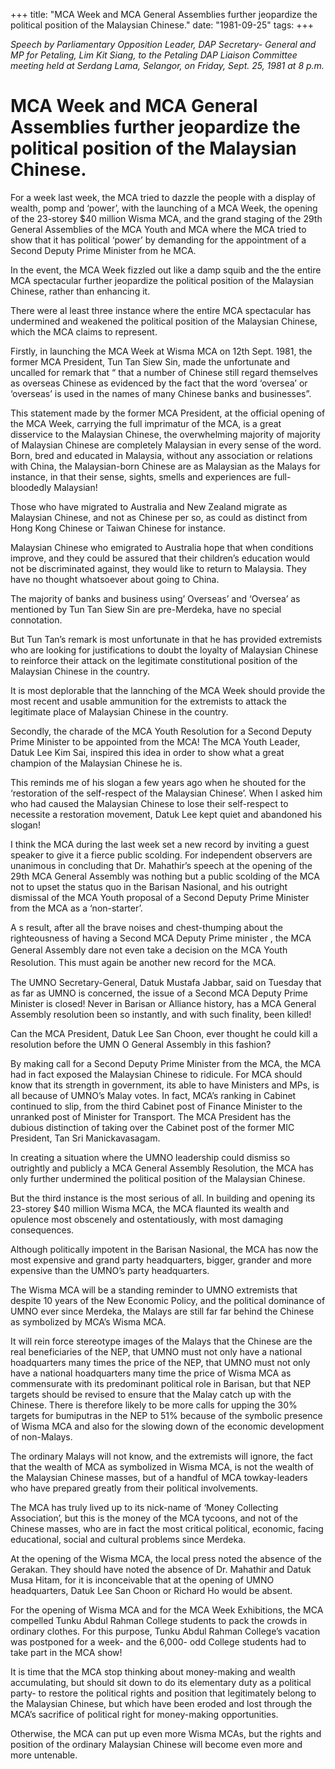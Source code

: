 +++ 
title: "MCA Week and MCA General Assemblies further jeopardize the political position of the Malaysian Chinese."
date: "1981-09-25"
tags:
+++

_Speech by Parliamentary Opposition Leader, DAP Secretary- General and MP for Petaling, Lim Kit Siang, to the Petaling DAP Liaison Committee meeting held at Serdang Lama, Selangor, on Friday, Sept. 25, 1981 at 8 p.m._

# MCA Week and MCA General Assemblies further jeopardize the political position of the Malaysian Chinese.

For a week last week, the MCA tried to dazzle the people with a display of wealth, pomp and ‘power’, with the launching of a MCA Week, the opening of the 23-storey $40 million Wisma MCA, and the grand staging of the 29th General Assemblies of the MCA Youth and MCA where the MCA tried to show that it has political ‘power’ by demanding for the appointment of a Second Deputy Prime Minister from he MCA.</u>

In the event, the MCA Week fizzled out like a damp squib and the the entire MCA spectacular further jeopardize the political position of the Malaysian Chinese, rather than enhancing it.

There were al least three instance where the entire MCA spectacular has undermined and weakened the political position of the Malaysian Chinese, which the MCA claims to represent.

Firstly, in launching the MCA Week at Wisma MCA on 12th Sept. 1981, the former MCA President, Tun Tan Siew Sin, made the unfortunate and uncalled for remark that “ that a number of Chinese still regard themselves as overseas Chinese as evidenced by the fact that the word ‘oversea’ or ‘overseas’ is used in the names of many Chinese banks and businesses”.

This statement made by the former MCA President, at the official opening of the MCA Week, carrying the full imprimatur of the MCA, is a great disservice to the Malaysian Chinese, the overwhelming majority of majority of Malaysian Chinese are completely Malaysian in every sense of the word. Born, bred and educated in Malaysia, without any association or relations with China, the Malaysian-born Chinese are as Malaysian as the Malays for instance, in that their sense, sights, smells and experiences are full-bloodedly Malaysian!

Those who have migrated to Australia and New Zealand migrate as Malaysian Chinese, and not as Chinese per so, as could as distinct from Hong Kong Chinese or Taiwan Chinese for instance.

Malaysian Chinese who emigrated to Australia hope that when conditions improve, and they could be assured that their children’s education would not be discriminated against, they would like to return to Malaysia. They have no thought whatsoever about going to China.

The majority of banks and business using’ Overseas’ and ‘Oversea’ as mentioned by Tun Tan Siew Sin are pre-Merdeka, have no special connotation.

But Tun Tan’s remark is most unfortunate in that he has provided extremists who are looking for justifications to doubt the loyalty of Malaysian Chinese to reinforce their attack on the legitimate constitutional position of the Malaysian Chinese in the country.

It is most deplorable that the lannching of the MCA Week should provide the most recent and usable ammunition for the extremists to attack the legitimate place of Malaysian Chinese in the country.

Secondly, the charade of the MCA Youth Resolution for a Second Deputy Prime Minister to be appointed from the MCA! The MCA Youth Leader, Datuk Lee Kim Sai, inspired this idea in order to show what a great champion of the Malaysian Chinese he is.

This reminds me of his slogan a few years ago when he shouted for the ‘restoration of the self-respect of the Malaysian Chinese’. When I asked him who had caused the Malaysian Chinese to lose their self-respect to necessite a restoration movement, Datuk Lee kept quiet and abandoned his slogan!

I think the MCA during the last week set a new record by inviting a guest speaker to give it a fierce public scolding. For independent observers are unanimous in concluding that Dr. Mahathir’s speech at the opening of the 29th MCA General Assembly was nothing but a public scolding of the MCA not to upset the status quo in the Barisan Nasional, and his outright dismissal of the MCA Youth proposal of a Second Deputy Prime Minister from the MCA as a ‘non-starter’.

A s result, after all the brave noises and chest-thumping about the righteousness of having a Second MCA Deputy Prime minister , the MCA General Assembly dare not even take a decision on the ＭCA Youth Resolution. This must again be another new record for the ＭCA.

The UMNO Secretary-General, Datuk Mustafa Jabbar, said on Tuesday that as far as UMNO is concerned, the issue of a Second MCA Deputy Prime Minister is closed! Never in Barisan or Alliance history, has a MCA General Assembly resolution been so instantly, and with such finality, been killed!

Can the MCA President, Datuk Lee San Choon, ever thought he could kill a resolution before the UMN O General Assembly in this fashion?

By making call for a Second Deputy Prime Minister from the MCA, the MCA had in fact exposed the Malaysian Chinese to ridicule. For MCA should know that its strength in government, its able to have Ministers and MPs, is all because of UMNO’s Malay votes. In fact, MCA’s ranking in Cabinet continued to slip, from the third Cabinet post of Finance Minister to the unranked post of Minister for Transport. The MCA President has the dubious distinction of taking over the Cabinet post of the former MIC President, Tan Sri Manickavasagam.

In creating a situation where the UMNO leadership could dismiss so outrightly and publicly a MCA General Assembly Resolution, the MCA has only further undermined the political position of the Malaysian Chinese.

But the third instance is the most serious of all. In building and opening its 23-storey $40 million Wisma MCA, the MCA flaunted its wealth and opulence most obscenely and ostentatiously, with most damaging consequences.

Although politically impotent in the Barisan Nasional, the MCA has now the most expensive and grand party headquarters, bigger, grander and more expensive than the UMNO’s party headquarters.

The Wisma MCA will be a standing reminder to UMNO extremists that despite 10 years of the New Economic Policy, and the political dominance of UMNO ever since Merdeka, the Malays are still far far behind the Chinese as symbolized by MCA’s Wisma MCA.

It will rein force stereotype images of the Malays that the Chinese are the real beneficiaries of the NEP, that UMNO must not only have a national hoadquarters many times the price of the NEP, that UMNO must not only have a national hoadquarters many time the price of Wisma MCA as commensurate with its predominant political role in Barisan, but that NEP targets should be revised to ensure that the Malay catch up with the Chinese. There is therefore likely to be more calls for upping the 30% targets for bumiputras in the NEP to 51% because of the symbolic presence of Wisma MCA and also for the slowing down of the economic development of non-Malays.

The ordinary Malays will not know, and the extremists will ignore, the fact that the wealth of MCA as symbolized in Wisma MCA, is not the wealth of the Malaysian Chinese masses, but of a handful of MCA towkay-leaders who have prepared greatly from their political involvements.

The MCA has truly lived up to its nick-name of ‘Money Collecting Association’, but this is the money of the MCA tycoons, and not of the Chinese masses, who are in fact the most critical political, economic, facing educational, social and cultural problems since Merdeka.

At the opening of the Wisma MCA, the local press noted the absence of the Gerakan. They should have noted the absence of Dr. Mahathir and Datuk Musa Hitam, for it is inconceivable that at the opening of UMNO headquarters, Datuk Lee San Choon or Richard Ho would be absent. 

For the opening of Wisma MCA and for the MCA Week Exhibitions, the MCA compelled Tunku Abdul Rahman College students to pack the crowds in ordinary clothes. For this purpose, Tunku Abdul Rahman College’s vacation was postponed for a week- and the 6,000- odd College students had to take part in the MCA show!

It is time that the MCA stop thinking about money-making and wealth accumulating, but should sit down to do its elementary duty as a political party- to restore the political rights and position that legitimately belong to the Malaysian Chinese, but which have been eroded and lost through the MCA’s sacrifice of political right for money-making opportunities. 

Otherwise, the MCA can put up even more Wisma MCAs, but the rights and position of the ordinary Malaysian Chinese will become even more and more untenable.
 
